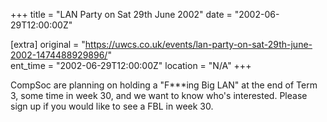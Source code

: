 +++
title = "LAN Party on Sat 29th June 2002"
date = "2002-06-29T12:00:00Z"

[extra]
original = "https://uwcs.co.uk/events/lan-party-on-sat-29th-june-2002-1474488929896/"    
ent_time = "2002-06-29T12:00:00Z"
location = "N/A"
+++

CompSoc are planning on holding a "F\*\*\*ing Big LAN" at the end of Term 3, some time in week 30, and we want to know who's interested. Please sign up if you would like to see a FBL in week 30.

